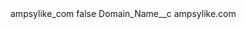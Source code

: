 <?xml version="1.0" encoding="UTF-8"?>
<CustomMetadata xmlns="http://soap.sforce.com/2006/04/metadata" xmlns:xsi="http://www.w3.org/2001/XMLSchema-instance" xmlns:xsd="http://www.w3.org/2001/XMLSchema">
    <label>ampsylike_com</label>
    <protected>false</protected>
    <values>
        <field>Domain_Name__c</field>
        <value xsi:type="xsd:string">ampsylike.com</value>
    </values>
</CustomMetadata>
